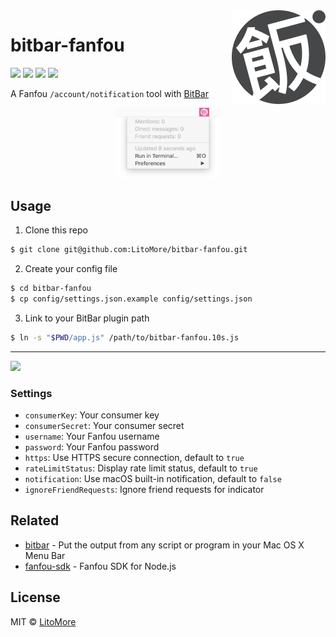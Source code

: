 <img src="https://raw.githubusercontent.com/LitoMore/bitbar-fanfou/master/media/icon.svg?sanitize=true" align="right" />

# bitbar-fanfou

[![](https://badges.greenkeeper.io/LitoMore/bitbar-fanfou.svg)](https://greenkeeper.io)
[![](https://img.shields.io/travis/LitoMore/bitbar-fanfou/master.svg)](https://travis-ci.org/LitoMore/bitbar-fanfou)
[![](https://img.shields.io/github/license/LitoMore/bitbar-fanfou.svg)](https://github.com/LitoMore/bitbar-fanfou/blob/master/LICENSE)
[![](https://img.shields.io/badge/code_style-XO-5ed9c7.svg)](https://github.com/xojs/xo)

A Fanfou `/account/notification` tool with [BitBar](https://github.com/matryer/bitbar)

<div align="center"><img width="33%" height="33%" src="https://raw.githubusercontent.com/LitoMore/bitbar-fanfou/master/media/screenshot.png" /></div>

## Usage

1. Clone this repo

```bash
$ git clone git@github.com:LitoMore/bitbar-fanfou.git
```

2. Create your config file

```bash
$ cd bitbar-fanfou
$ cp config/settings.json.example config/settings.json
```

3. Link to your BitBar plugin path

```bash
$ ln -s "$PWD/app.js" /path/to/bitbar-fanfou.10s.js
```

---

<a href="https://www.patreon.com/LitoMore">
  <img src="https://c5.patreon.com/external/logo/become_a_patron_button@2x.png" width="160">
</a>

### Settings

- `consumerKey`: Your consumer key
- `consumerSecret`: Your consumer secret
- `username`: Your Fanfou username
- `password`: Your Fanfou password
- `https`: Use HTTPS secure connection, default to `true`
- `rateLimitStatus`: Display rate limit status, default to `true`
- `notification`: Use macOS built-in notification, default to `false`
- `ignoreFriendRequests`: Ignore friend requests for indicator

## Related

- [bitbar](https://github.com/matryer/bitbar) - Put the output from any script or program in your Mac OS X Menu Bar
- [fanfou-sdk](https://github.com/LitoMore/fanfou-sdk-node) - Fanfou SDK for Node.js

## License

MIT © [LitoMore](https://github.com/LitoMore)
